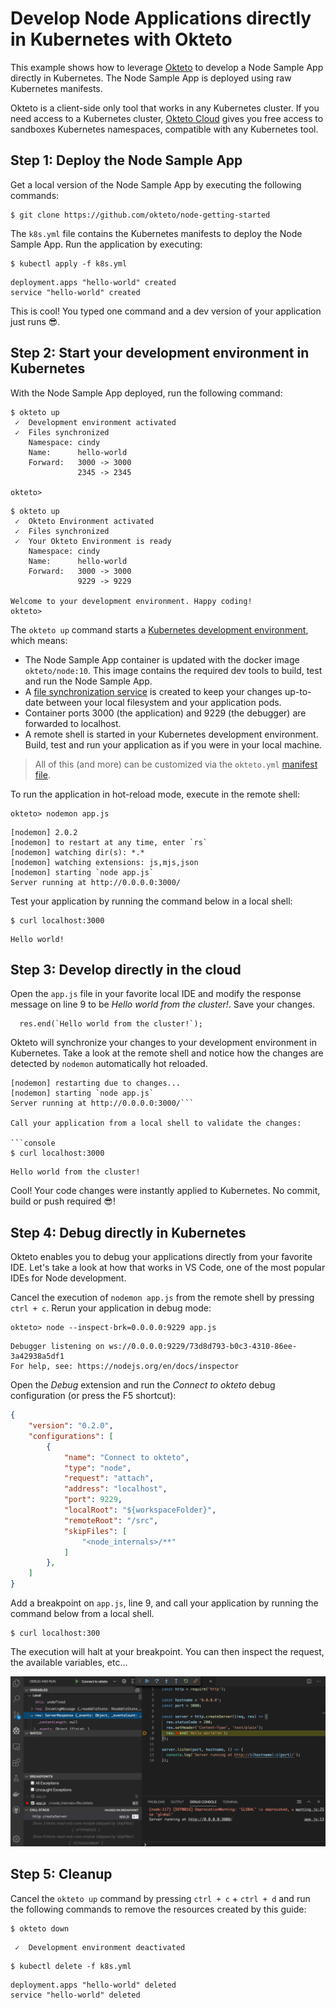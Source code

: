 # Develop Node Applications directly in Kubernetes with Okteto

This example shows how to leverage [Okteto](https://github.com/okteto/okteto) to develop a Node Sample App directly in Kubernetes. The Node Sample App is deployed using raw Kubernetes manifests.

Okteto is a client-side only tool that works in any Kubernetes cluster. If you need access to a Kubernetes cluster, [Okteto Cloud](https://cloud.okteto.com) gives you free access to sandboxes Kubernetes namespaces, compatible with any Kubernetes tool.

## Step 1: Deploy the Node Sample App

Get a local version of the Node Sample App by executing the following commands:

```console
$ git clone https://github.com/okteto/node-getting-started
```

The `k8s.yml` file contains the Kubernetes manifests to deploy the Node Sample App. Run the application by executing:

```console
$ kubectl apply -f k8s.yml
```

```console
deployment.apps "hello-world" created
service "hello-world" created
```

This is cool! You typed one command and a dev version of your application just runs 😎. 

## Step 2: Start your development environment in Kubernetes

With the Node Sample App deployed, run the following command:

```console
$ okteto up
 ✓  Development environment activated
 ✓  Files synchronized
    Namespace: cindy
    Name:      hello-world
    Forward:   3000 -> 3000
               2345 -> 2345

okteto>
```

```console
$ okteto up
 ✓  Okteto Environment activated
 ✓  Files synchronized
 ✓  Your Okteto Environment is ready
    Namespace: cindy
    Name:      hello-world
    Forward:   3000 -> 3000
               9229 -> 9229

Welcome to your development environment. Happy coding!
okteto>
```

The `okteto up` command starts a [Kubernetes development environment](https://okteto.com/docs/reference/development-environment/index.html), which means:

- The Node Sample App container is updated with the docker image `okteto/node:10`. This image contains the required dev tools to build, test and run the Node Sample App.
- A [file synchronization service](https://okteto.com/docs/reference/file-synchronization/index.html) is created to keep your changes up-to-date between your local filesystem and your application pods.
- Container ports 3000 (the application) and 9229 (the debugger) are forwarded to localhost.
- A remote shell is started in your Kubernetes development environment. Build, test and run your application as if you were in your local machine.

> All of this (and more) can be customized via the `okteto.yml` [manifest file](https://okteto.com/docs/reference/manifest/index.html).

To run the application in hot-reload mode, execute in the remote shell:

```console
okteto> nodemon app.js
```

```console
[nodemon] 2.0.2
[nodemon] to restart at any time, enter `rs`
[nodemon] watching dir(s): *.*
[nodemon] watching extensions: js,mjs,json
[nodemon] starting `node app.js`
Server running at http://0.0.0.0:3000/
```

Test your application by running the command below in a local shell:

```console
$ curl localhost:3000
```

```console
Hello world!
```

## Step 3: Develop directly in the cloud

Open the `app.js` file in your favorite local IDE and modify the response message on line 9 to be *Hello world from the cluster!*. Save your changes.

```node
  res.end(`Hello world from the cluster!`);
```

Okteto will synchronize your changes to your development environment in Kubernetes. Take a look at the remote shell and notice how the changes are detected by `nodemon` automatically hot reloaded.

```console
[nodemon] restarting due to changes...
[nodemon] starting `node app.js`
Server running at http://0.0.0.0:3000/```

Call your application from a local shell to validate the changes:

```console
$ curl localhost:3000
```

```console
Hello world from the cluster!
```

Cool! Your code changes were instantly applied to Kubernetes. No commit, build or push required 😎!

## Step 4: Debug directly in Kubernetes

Okteto enables you to debug your applications directly from your favorite IDE. Let's take a look at how that works in VS Code, one of the most popular IDEs for Node development.

Cancel the execution of `nodemon app.js` from the remote shell by pressing `ctrl + c`. Rerun your application in debug mode:

```console
okteto> node --inspect-brk=0.0.0.0:9229 app.js
```

```console
Debugger listening on ws://0.0.0.0:9229/73d8d793-b0c3-4310-86ee-3a42938a5df1
For help, see: https://nodejs.org/en/docs/inspector
```

Open the _Debug_ extension and run the *Connect to okteto* debug configuration (or press the F5 shortcut):

```json
{
    "version": "0.2.0",
    "configurations": [
        {
            "name": "Connect to okteto",
            "type": "node",
            "request": "attach",
            "address": "localhost",
            "port": 9229,
            "localRoot": "${workspaceFolder}",
            "remoteRoot": "/src",
            "skipFiles": [
                "<node_internals>/**"
            ]
        },
    ]
}
```

 Add a breakpoint on `app.js`, line 9, and call your application by running the command below from a local shell.

```console
$ curl localhost:300
```

The execution will halt at your breakpoint. You can then inspect the request, the available variables, etc...

![Debug directly in Kubernetes](images/halt.png)

## Step 5: Cleanup

Cancel the `okteto up` command by pressing `ctrl + c` + `ctrl + d` and run the following commands to remove the resources created by this guide: 

```console
$ okteto down
```

```console
 ✓  Development environment deactivated
```

```console
$ kubectl delete -f k8s.yml
```

```console
deployment.apps "hello-world" deleted
service "hello-world" deleted
```
